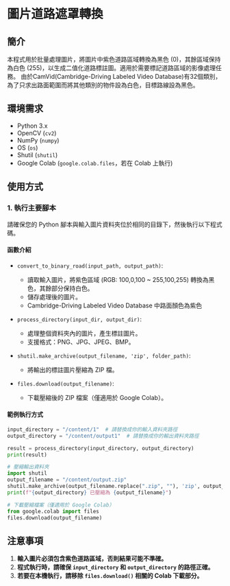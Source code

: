# 圖片道路遮罩轉換

## 簡介
本程式用於批量處理圖片，將圖片中紫色道路區域轉換為黑色 (0)，其餘區域保持為白色 (255)，以生成二值化道路標註圖。適用於需要標記道路區域的影像處理任務。
由於CamVid(Cambridge-Driving Labeled Video Database)有32個類別，為了只求出路面範圍而將其他類別的物件設為白色，目標路線設為黑色。

## 環境需求
- Python 3.x
- OpenCV (`cv2`)
- NumPy (`numpy`)
- OS (`os`)
- Shutil (`shutil`)
- Google Colab (`google.colab.files`，若在 Colab 上執行)

## 使用方式
### 1. 執行主要腳本
請確保您的 Python 腳本與輸入圖片資料夾位於相同的目錄下，然後執行以下程式碼。

#### **函數介紹**
- `convert_to_binary_road(input_path, output_path)`:
  - 讀取輸入圖片，將紫色區域 (RGB: 100,0,100 ~ 255,100,255) 轉換為黑色，其餘部分保持白色。
  - 儲存處理後的圖片。
  - Cambridge-Driving Labeled Video Database 中路面顏色為紫色

- `process_directory(input_dir, output_dir)`:
  - 處理整個資料夾內的圖片，產生標註圖片。
  - 支援格式：PNG、JPG、JPEG、BMP。

- `shutil.make_archive(output_filename, 'zip', folder_path)`:
  - 將輸出的標註圖片壓縮為 ZIP 檔。

- `files.download(output_filename)`:
  - 下載壓縮後的 ZIP 檔案（僅適用於 Google Colab）。

#### **範例執行方式**
```python
input_directory = "/content/1"  # 請替換成你的輸入資料夾路徑
output_directory = "/content/output1"  # 請替換成你的輸出資料夾路徑

result = process_directory(input_directory, output_directory)
print(result)

# 壓縮輸出資料夾
import shutil
output_filename = "/content/output.zip"
shutil.make_archive(output_filename.replace(".zip", ""), 'zip', output_directory)
print(f"{output_directory} 已壓縮為 {output_filename}")

# 下載壓縮檔案（僅適用於 Google Colab）
from google.colab import files
files.download(output_filename)
```

## 注意事項
1. **輸入圖片必須包含紫色道路區域，否則結果可能不準確。**
2. **程式執行時，請確保 `input_directory` 和 `output_directory` 的路徑正確。**
3. **若要在本機執行，請移除 `files.download()` 相關的 Colab 下載部分。**

